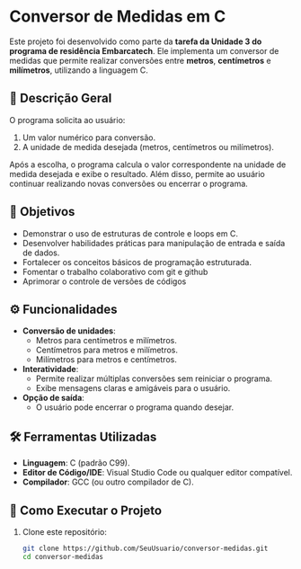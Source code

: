 # Conversor de Medidas em C

Este projeto foi desenvolvido como parte da **tarefa da Unidade 3 do programa de residência Embarcatech**. Ele implementa um conversor de medidas que permite realizar conversões entre **metros**, **centímetros** e **milímetros**, utilizando a linguagem C.

## 📝 Descrição Geral

O programa solicita ao usuário:  
1. Um valor numérico para conversão.  
2. A unidade de medida desejada (metros, centímetros ou milímetros).  

Após a escolha, o programa calcula o valor correspondente na unidade de medida desejada e exibe o resultado. Além disso, permite ao usuário continuar realizando novas conversões ou encerrar o programa.

## 🎯 Objetivos

- Demonstrar o uso de estruturas de controle e loops em C.  
- Desenvolver habilidades práticas para manipulação de entrada e saída de dados.  
- Fortalecer os conceitos básicos de programação estruturada.
- Fomentar o trabalho colaborativo com git e github
- Aprimorar o controle de versões de códigos

## ⚙️ Funcionalidades

- **Conversão de unidades**:  
  - Metros para centímetros e milímetros.  
  - Centímetros para metros e milímetros.  
  - Milímetros para metros e centímetros.  
- **Interatividade**:  
  - Permite realizar múltiplas conversões sem reiniciar o programa.  
  - Exibe mensagens claras e amigáveis para o usuário.  
- **Opção de saída**:  
  - O usuário pode encerrar o programa quando desejar.  

## 🛠️ Ferramentas Utilizadas

- **Linguagem**: C (padrão C99).  
- **Editor de Código/IDE**: Visual Studio Code ou qualquer editor compatível.  
- **Compilador**: GCC (ou outro compilador de C).  

## 🚀 Como Executar o Projeto

1. Clone este repositório:
   ```bash
   git clone https://github.com/SeuUsuario/conversor-medidas.git
   cd conversor-medidas
